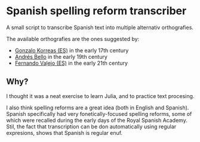 # Spanish spelling reform transcriber

A small script to transcribe Spanish text into multiple alternativ orthografies.

The available orthografies are the ones suggested by:

- [Gonzalo Korreas (ES)](https://www.wikiwand.com/es/Gonzalo_Correas) in the early 17th century
- [Andrés Bello](https://www.wikiwand.com/en/Bello_orthography) in the early 19th century
- [Fernando Vaḷejo (ES)](https://elpais.com/cultura/2013/10/22/actualidad/1382409408_424831.html) in the early 21th century

## Why?

I thought it was a neat exercise to learn Julia, and to practice text procesing.

I also think spelling reforms are a great idea (both in English and Spanish).
Spanish specifically had very fonetically-focused spelling reforms,
some of which were recalled during the early days of the Royal Spanish Academy.
Stil, the fact that transcription can be don automatically using regular expresions,
shows that Spanish is regular enuf.
